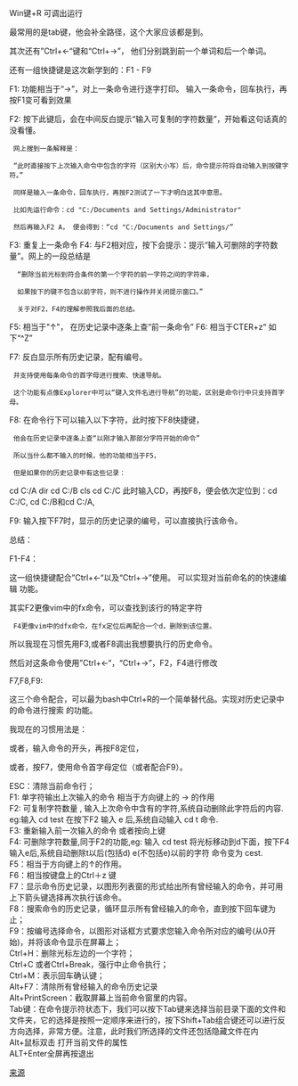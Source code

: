 Win键+R 可调出运行

最常用的是tab键，他会补全路径，这个大家应该都是到。

其次还有”Ctrl+←“键和“Ctrl+→”， 他们分别跳到前一个单词和后一个单词。

还有一组快捷键是这次新学到的：F1 - F9

F1: 功能相当于“→”，对上一条命令进行逐字打印。 输入一条命令，回车执行，再按F1变可看到效果

F2: 按下此键后，会在中间反白提示“输入可复制的字符数量”，开始看这句话真的没看懂。

     网上搜到一条解释是：

     “此时直接按下上次输入命令中包含的字符（区别大小写）后，命令提示符将自动输入到按键字符。”

     同样是输入一条命令，回车执行，再按F2测试了一下才明白这其中意思。

     比如先运行命令：cd "C:/Documents and Settings/Administrator"

     然后再输入F2 A， 便会得到：“cd "C:/Documents and Settings/”

F3: 重复上一条命令
F4: 与F2相对应，按下会提示：提示“输入可删除的字符数量”。网上的一段总结是

      “删除当前光标到符合条件的第一个字符的前一字符之间的字符串，

      如果按下的键不包含以前字符，则不进行操作并关闭提示窗口。”

      关于对F2，F4的理解参照我后面的总结。

F5: 相当于"↑"， 在历史记录中逐条上查“前一条命令”
F6: 相当于CTER+z“    如下“^Z”


F7: 反白显示所有历史记录，配有编号。

     并支持使用每条命令的首字母进行搜索、快速导航。

     这个功能有点像Explorer中可以“键入文件名进行导航”的功能，区别是命令行中只支持首字母。
F8: 在命令行下可以输入以下字符，此时按下F8快捷键，

     他会在历史记录中逐条上查“以刚才输入那部分字符开始的命令”

     所以当什么都不输入的时候，他的功能相当于F5，

     但是如果你的历史记录中有这些记录：

cd C:/A
dir
cd C:/B
cls
cd C:/C
    此时输入CD，再按F8，便会依次定位到：cd C:/C, cd C:/B和cd C:/A,

F9: 输入按下F7时，显示的历史记录的编号，可以直接执行该命令。

总结：

F1-F4：

这一组快捷键配合”Ctrl+←“以及“Ctrl+→”使用。 可以实现对当前命名的的快速编辑 功能。

其实F2更像vim中的fx命令，可以查找到该行的特定字符

     F4更像vim中的dfx命令，在fx定位后再配合一个d，删除到该位置。

所以我现在习惯先用F3,或者F8调出我想要执行的历史命令。

然后对这条命令使用”Ctrl+←“，“Ctrl+→”，F2，F4进行修改

F7,F8,F9:

这三个命令配合，可以最为bash中Ctrl+R的一个简单替代品。实现对历史记录中的命令进行搜索 的功能。

我现在的习惯用法是：

或者，输入命令的开头，再按F8定位，

或者，按F7，使用命令首字母定位（或者配合F9）。

 

ESC：清除当前命令行；   
F1: 单字符输出上次输入的命令 相当于方向键上的 → 的作用   
F2: 可复制字符数量 , 输入上次命令中含有的字符,系统自动删除此字符后的内容. eg:输入 cd test 在按下F2 输入 e 后,系统自动输入 cd t 命令.   
F3: 重新输入前一次输入的命令   或者按向上键   
F4: 可删除字符数量,同于F2的功能,eg: 输入 cd test 将光标移动到d下面，按下F4 输入e后,系统自动删除t以后(包括d) e(不包括e)以前的字符 命令变为 cest.   
F5：相当于方向键上的↑的作用。   
F6：相当按键盘上的Ctrl＋z 键   
F7：显示命令历史记录，以图形列表窗的形式给出所有曾经输入的命令，并可用上下箭头键选择再次执行该命令。   
F8：搜索命令的历史记录，循环显示所有曾经输入的命令，直到按下回车键为止；   
F9：按编号选择命令，以图形对话框方式要求您输入命令所对应的编号(从0开始)，并将该命令显示在屏幕上；   
Ctrl+H：删除光标左边的一个字符；   
Ctrl+C 或者Ctrl+Break，强行中止命令执行；   
Ctrl+M：表示回车确认键；   
Alt+F7：清除所有曾经输入的命令历史记录   
Alt+PrintScreen：截取屏幕上当前命令窗里的内容。   
Tab键：在命令提示符状态下，我们可以按下Tab键来选择当前目录下面的文件和文件夹，它的选择是按照一定顺序来进行的，按下Shift+Tab组合键还可以进行反方向选择，非常方便。注意，此时我们所选择的文件还包括隐藏文件在内   
Alt+鼠标双击 打开当前文件的属性   
ALT+Enter全屏再按退出  
 
[来源](http://blog.csdn.net/wzy4510609/article/details/6050506)
